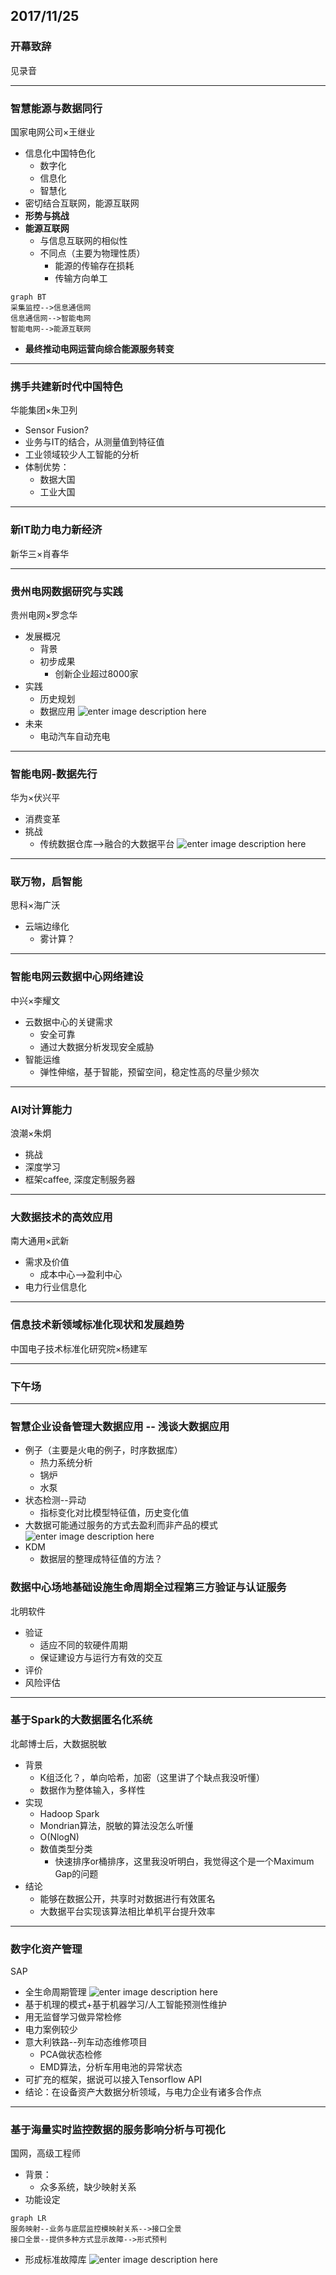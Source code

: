 ## 2017/11/25
### 开幕致辞
见录音

---
### 智慧能源与数据同行
国家电网公司×王继业
- 信息化中国特色化
	- 数字化
	- 信息化
	- 智慧化
- 密切结合互联网，能源互联网
- **形势与挑战**
- **能源互联网**
	- 与信息互联网的相似性
	- 不同点（主要为物理性质）
		- 能源的传输存在损耗
		- 传输方向单工
```mermaid
graph BT
采集监控-->信息通信网
信息通信网-->智能电网
智能电网-->能源互联网
```
- **最终推动电网运营向综合能源服务转变**
---
### 携手共建新时代中国特色
华能集团×朱卫列
- Sensor Fusion?
- 业务与IT的结合，从测量值到特征值
- 工业领域较少人工智能的分析
- 体制优势：
	- 数据大国
	- 工业大国 
---
### 新IT助力电力新经济
新华三×肖春华

--- 
### 贵州电网数据研究与实践
贵州电网×罗念华
- 发展概况
	- 背景
	- 初步成果
		- 创新企业超过8000家
- 实践
	- 历史规划
	- 数据应用
![enter image description here](https://github.com/everitt257/Pictures/blob/master/2017-11-25/IMG_20171125_103608.jpg?raw=true)
- 未来
	- 电动汽车自动充电
---
### 智能电网-数据先行
华为×伏兴平
- 消费变革
- 挑战
	- 传统数据仓库-->融合的大数据平台
![enter image description here](https://github.com/everitt257/Pictures/blob/master/2017-11-25/IMG_20171125_105421.jpg?raw=true)
---
### 联万物，启智能
思科×海广沃
- 云端边缘化
	- 雾计算？
---
### 智能电网云数据中心网络建设
中兴×李耀文
- 云数据中心的关键需求
	- 安全可靠
	- 通过大数据分析发现安全威胁
- 智能运维
	- 弹性伸缩，基于智能，预留空间，稳定性高的尽量少频次
---
### AI对计算能力
浪潮×朱炯
- 挑战
- 深度学习
- 框架caffee, 深度定制服务器
---
### 大数据技术的高效应用
南大通用×武新
- 需求及价值
	- 成本中心-->盈利中心
- 电力行业信息化
---
### 信息技术新领域标准化现状和发展趋势
中国电子技术标准化研究院×杨建军

---
### 下午场

---
### 智慧企业设备管理大数据应用 -- 浅谈大数据应用
- 例子（主要是火电的例子，时序数据库）
	- 热力系统分析
	- 锅炉
	- 水泵 
- 状态检测--异动
	- 指标变化对比模型特征值，历史变化值
- 大数据可能通过服务的方式去盈利而非产品的模式
![enter image description here](https://github.com/everitt257/Pictures/blob/master/2017-11-25/IMG_20171125_140844.jpg?raw=true)
- KDM
	- 数据层的整理成特征值的方法？

### 数据中心场地基础设施生命周期全过程第三方验证与认证服务
北明软件
- 验证
	- 适应不同的软硬件周期
	- 保证建设方与运行方有效的交互
- 评价
- 风险评估

---
### 基于Spark的大数据匿名化系统
北邮博士后，大数据脱敏
- 背景
	- K组泛化？，单向哈希，加密（这里讲了个缺点我没听懂）
	- 数据作为整体输入，多样性
- 实现
	- Hadoop Spark
	- Mondrian算法，脱敏的算法没怎么听懂
	- O(NlogN)
	- 数值类型分类
		- 快速排序or桶排序，这里我没听明白，我觉得这个是一个Maximum Gap的问题
- 结论
	- 能够在数据公开，共享时对数据进行有效匿名
	- 大数据平台实现该算法相比单机平台提升效率

---
### 数字化资产管理
SAP
- 全生命周期管理
![enter image description here](https://github.com/everitt257/Pictures/blob/master/2017-11-25/IMG_20171125_153448.jpg?raw=true)
- 基于机理的模式+基于机器学习/人工智能预测性维护
- 用无监督学习做异常检修
- 电力案例较少
- 意大利铁路--列车动态维修项目
	- PCA做状态检修
	- EMD算法，分析车用电池的异常状态
- 可扩充的框架，据说可以接入Tensorflow API
- 结论：在设备资产大数据分析领域，与电力企业有诸多合作点

---
### 基于海量实时监控数据的服务影响分析与可视化
国网，高级工程师

- 背景：
	- 众多系统，缺少映射关系
- 功能设定
```mermaid
graph LR
服务映射--业务与底层监控模映射关系-->接口全景
接口全景--提供多种方式显示故障-->形式预判 
```
- 形成标准故障库
![enter image description here](https://github.com/everitt257/Pictures/blob/master/2017-11-25/IMG_20171125_160211.jpg?raw=true)

<!--stackedit_data:
eyJoaXN0b3J5IjpbLTEyNDMwNzc2OTddfQ==
-->